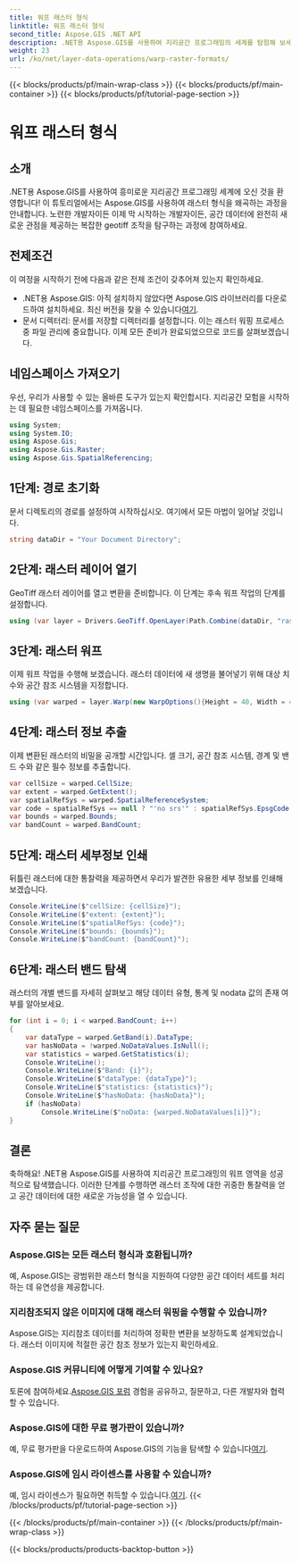 ```yaml
---
title: 워프 래스터 형식
linktitle: 워프 래스터 형식
second_title: Aspose.GIS .NET API
description: .NET용 Aspose.GIS를 사용하여 지리공간 프로그래밍의 세계를 탐험해 보세요. 향상된 공간 데이터 시각화를 위해 래스터 형식을 단계별로 변형하는 방법을 알아보세요.
weight: 23
url: /ko/net/layer-data-operations/warp-raster-formats/
---
```


{{< blocks/products/pf/main-wrap-class >}}
{{< blocks/products/pf/main-container >}}
{{< blocks/products/pf/tutorial-page-section >}}

# 워프 래스터 형식

## 소개
.NET용 Aspose.GIS를 사용하여 흥미로운 지리공간 프로그래밍 세계에 오신 것을 환영합니다! 이 튜토리얼에서는 Aspose.GIS를 사용하여 래스터 형식을 왜곡하는 과정을 안내합니다. 노련한 개발자이든 이제 막 시작하는 개발자이든, 공간 데이터에 완전히 새로운 관점을 제공하는 복잡한 geotiff 조작을 탐구하는 과정에 참여하세요.
## 전제조건
이 여정을 시작하기 전에 다음과 같은 전제 조건이 갖추어져 있는지 확인하세요.
-  .NET용 Aspose.GIS: 아직 설치하지 않았다면 Aspose.GIS 라이브러리를 다운로드하여 설치하세요. 최신 버전을 찾을 수 있습니다[여기](https://releases.aspose.com/gis/net/).
- 문서 디렉터리: 문서를 저장할 디렉터리를 설정합니다. 이는 래스터 워핑 프로세스 중 파일 관리에 중요합니다.
이제 모든 준비가 완료되었으므로 코드를 살펴보겠습니다.
## 네임스페이스 가져오기
우선, 우리가 사용할 수 있는 올바른 도구가 있는지 확인합시다. 지리공간 모험을 시작하는 데 필요한 네임스페이스를 가져옵니다.
```csharp
using System;
using System.IO;
using Aspose.Gis;
using Aspose.Gis.Raster;
using Aspose.Gis.SpatialReferencing;
```
## 1단계: 경로 초기화
문서 디렉토리의 경로를 설정하여 시작하십시오. 여기에서 모든 마법이 일어날 것입니다.
```csharp
string dataDir = "Your Document Directory";
```
## 2단계: 래스터 레이어 열기
GeoTiff 래스터 레이어를 열고 변환을 준비합니다. 이 단계는 후속 워프 작업의 단계를 설정합니다.
```csharp
using (var layer = Drivers.GeoTiff.OpenLayer(Path.Combine(dataDir, "raster_float32.tif")))
```
## 3단계: 래스터 워프
이제 워프 작업을 수행해 보겠습니다. 래스터 데이터에 새 생명을 불어넣기 위해 대상 치수와 공간 참조 시스템을 지정합니다.
```csharp
using (var warped = layer.Warp(new WarpOptions(){Height = 40, Width = 40, TargetSpatialReferenceSystem = SpatialReferenceSystem.Wgs84}))
```
## 4단계: 래스터 정보 추출
이제 변환된 래스터의 비밀을 공개할 시간입니다. 셀 크기, 공간 참조 시스템, 경계 및 밴드 수와 같은 필수 정보를 추출합니다.
```csharp
var cellSize = warped.CellSize;
var extent = warped.GetExtent();
var spatialRefSys = warped.SpatialReferenceSystem;
var code = spatialRefSys == null ? "'no srs'" : spatialRefSys.EpsgCode.ToString();
var bounds = warped.Bounds;
var bandCount = warped.BandCount;
```
## 5단계: 래스터 세부정보 인쇄
뒤틀린 래스터에 대한 통찰력을 제공하면서 우리가 발견한 유용한 세부 정보를 인쇄해 보겠습니다.
```csharp
Console.WriteLine($"cellSize: {cellSize}");
Console.WriteLine($"extent: {extent}");
Console.WriteLine($"spatialRefSys: {code}");
Console.WriteLine($"bounds: {bounds}");
Console.WriteLine($"bandCount: {bandCount}");
```
## 6단계: 래스터 밴드 탐색
래스터의 개별 밴드를 자세히 살펴보고 해당 데이터 유형, 통계 및 nodata 값의 존재 여부를 알아보세요.
```csharp
for (int i = 0; i < warped.BandCount; i++)
{
    var dataType = warped.GetBand(i).DataType;
    var hasNoData = !warped.NoDataValues.IsNull();
    var statistics = warped.GetStatistics(i);
    Console.WriteLine();
    Console.WriteLine($"Band: {i}");
    Console.WriteLine($"dataType: {dataType}");
    Console.WriteLine($"statistics: {statistics}");
    Console.WriteLine($"hasNoData: {hasNoData}");
    if (hasNoData)
        Console.WriteLine($"noData: {warped.NoDataValues[i]}");
}
```
## 결론
축하해요! .NET용 Aspose.GIS를 사용하여 지리공간 프로그래밍의 워프 영역을 성공적으로 탐색했습니다. 이러한 단계를 수행하면 래스터 조작에 대한 귀중한 통찰력을 얻고 공간 데이터에 대한 새로운 가능성을 열 수 있습니다.
## 자주 묻는 질문
### Aspose.GIS는 모든 래스터 형식과 호환됩니까?
예, Aspose.GIS는 광범위한 래스터 형식을 지원하여 다양한 공간 데이터 세트를 처리하는 데 유연성을 제공합니다.
### 지리참조되지 않은 이미지에 대해 래스터 워핑을 수행할 수 있습니까?
Aspose.GIS는 지리참조 데이터를 처리하여 정확한 변환을 보장하도록 설계되었습니다. 래스터 이미지에 적절한 공간 참조 정보가 있는지 확인하세요.
### Aspose.GIS 커뮤니티에 어떻게 기여할 수 있나요?
 토론에 참여하세요.[Aspose.GIS 포럼](https://forum.aspose.com/c/gis/33) 경험을 공유하고, 질문하고, 다른 개발자와 협력할 수 있습니다.
### Aspose.GIS에 대한 무료 평가판이 있습니까?
 예, 무료 평가판을 다운로드하여 Aspose.GIS의 기능을 탐색할 수 있습니다[여기](https://releases.aspose.com/).
### Aspose.GIS에 임시 라이센스를 사용할 수 있습니까?
 예, 임시 라이센스가 필요하면 취득할 수 있습니다.[여기](https://purchase.aspose.com/temporary-license/).
{{< /blocks/products/pf/tutorial-page-section >}}

{{< /blocks/products/pf/main-container >}}
{{< /blocks/products/pf/main-wrap-class >}}

{{< blocks/products/products-backtop-button >}}

